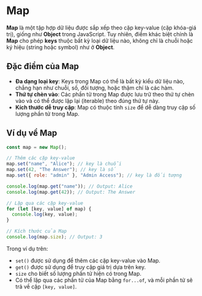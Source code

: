 # Map

**Map** là một tập hợp dữ liệu được sắp xếp theo cặp key-value (cặp khóa-giá trị), giống như **Object** trong JavaScript. Tuy nhiên, điểm khác biệt chính là **Map** cho phép **keys** thuộc bất kỳ loại dữ liệu nào, không chỉ là chuỗi hoặc ký hiệu (string hoặc symbol) như ở **Object**.

## Đặc điểm của Map

- **Đa dạng loại key**: Keys trong Map có thể là bất kỳ kiểu dữ liệu nào, chẳng hạn như chuỗi, số, đối tượng, hoặc thậm chí là các hàm.
- **Thứ tự chèn vào**: Các phần tử trong Map được lưu trữ theo thứ tự chèn vào và có thể được lặp lại (iterable) theo đúng thứ tự này.
- **Kích thước dễ truy cập**: Map có thuộc tính `size` để dễ dàng truy cập số lượng phần tử trong Map.

## Ví dụ về Map

```javascript
const map = new Map();

// Thêm các cặp key-value
map.set("name", "Alice"); // key là chuỗi
map.set(42, "The Answer"); // key là số
map.set({ role: "admin" }, "Admin Access"); // key là đối tượng

console.log(map.get("name")); // Output: Alice
console.log(map.get(42)); // Output: The Answer

// Lặp qua các cặp key-value
for (let [key, value] of map) {
  console.log(key, value);
}

// Kích thước của Map
console.log(map.size); // Output: 3
```

Trong ví dụ trên:

- `set()` được sử dụng để thêm các cặp key-value vào Map.
- `get()` được sử dụng để truy cập giá trị dựa trên key.
- `size` cho biết số lượng phần tử hiện có trong Map.
- Có thể lặp qua các phần tử của Map bằng `for...of`, và mỗi phần tử sẽ trả về cặp `[key, value]`.